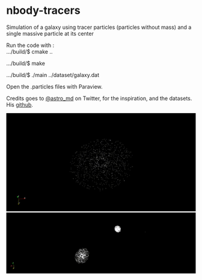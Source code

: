 # nbody-tracers
Simulation of a galaxy using tracer particles (particles without mass) and a single massive particle at its center 

Run the code with :  
.../build/$ cmake ..

.../build/$ make
                     
.../build/$ ./main ../dataset/galaxy.dat
                     

Open the .particles files with Paraview.

Credits goes to [@astro_md](https://twitter.com/astro_md) on Twitter,
for the inspiration, and the datasets. His [github](https://github.com/mdelorme/gravity_solver_stream).

![One galaxy](https://raw.githubusercontent.com/Julien-Ar/nbody-tracers/main/gifs/single_galaxy.gif)
![Two_galaxies](https://raw.githubusercontent.com/Julien-Ar/nbody-tracers/main/gifs/two_galaxies.gif)

